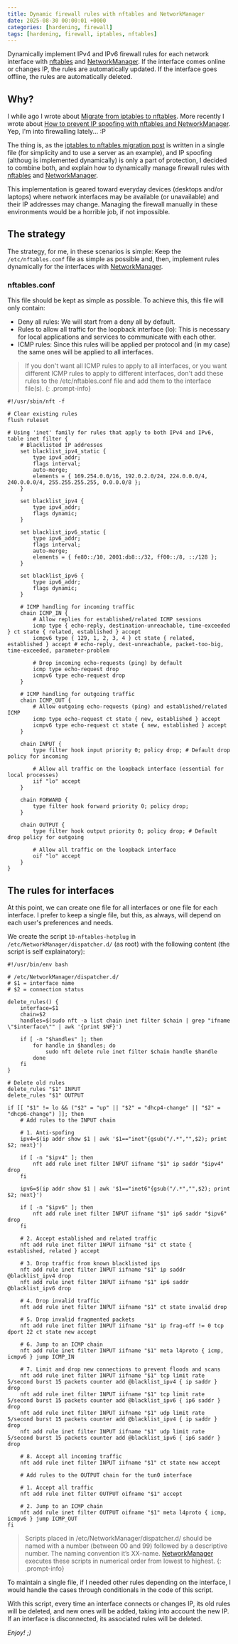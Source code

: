 ```yaml
---
title: Dynamic firewall rules with nftables and NetworkManager
date: 2025-08-30 00:00:01 +0000
categories: [hardening, firewall]
tags: [hardening, firewall, iptables, nftables]
---
```


Dynamically implement IPv4 and IPv6 firewall rules for each network interface with [nftables](https://netfilter.org/projects/nftables/) and [NetworkManager](https://networkmanager.dev/).
If the interface comes online or changes IP, the rules are automatically updated.
If the interface goes offline, the rules are automatically deleted.

## Why?

I while ago I wrote about [Migrate from iptables to nftables](https://rubenhortas.github.io/posts/migrate-iptables-nftables/).
More recently I wrote about [How to prevent IP spoofing with nftables and NetworkManager](https://rubenhortas.github.io/posts/nftables-dynamic-anti-spoofing-networkmanager/).
Yep, I'm into firewalling lately... :P

The thing is, as the [iptables to nftables migration post](https://rubenhortas.github.io/posts/migrate-iptables-nftables/) is written in a single file (for simplicity and to use a server as an example), and IP spoofing (althoug is implemented dynamically) is only a part of protection, I decided to combine both, and explain how to dynamically manage firewall rules with [nftables](https://netfilter.org/projects/nftables/) and [NetworkManager](https://networkmanager.dev/).

This implementation is geared toward everyday devices (desktops and/or laptops) where network interfaces may be available (or unavailable) and their IP addresses may change.
Managing the firewall manually in these environments would be a horrible job, if not impossible.

## The strategy

The strategy, for me, in these scenarios is simple: Keep the `/etc/nftables.conf` file as simple as possible and, then, implement rules dynamically for the interfaces with [NetworkManager](https://networkmanager.dev/).

### nftables.conf

This file should be kept as simple as possible.
To achieve this, this file will only contain:

* Deny all rules: We will start from a deny all by default.
* Rules to allow all traffic for the loopback interface (lo): This is necessary for local applications and services to communicate with each other.
* ICMP rules: Since this rules will be applied per protocol and (in my case) the same ones will be applied to all interfaces.

>If you don't want all ICMP rules to apply to all interfaces, or you want different ICMP rules to apply to different interfaces, don't add these rules to the /etc/nftables.conf file and add them to the interface file(s).
{: .prompt-info}

```
#!/usr/sbin/nft -f

# Clear existing rules
flush ruleset

# Using 'inet' family for rules that apply to both IPv4 and IPv6,
table inet filter {
    # Blacklisted IP addresses
    set blacklist_ipv4_static {
        type ipv4_addr;
        flags interval;
        auto-merge;
        elements = { 169.254.0.0/16, 192.0.2.0/24, 224.0.0.0/4, 240.0.0.0/4, 255.255.255.255, 0.0.0.0/8 };
    }

    set blacklist_ipv4 {
        type ipv4_addr;
        flags dynamic;
    }

    set blacklist_ipv6_static {
        type ipv6_addr;
        flags interval;
        auto-merge;
        elements = { fe80::/10, 2001:db8::/32, ff00::/8, ::/128 };
    }

    set blacklist_ipv6 {
        type ipv6_addr;
        flags dynamic;
    }

    # ICMP handling for incoming traffic
    chain ICMP_IN {
        # Allow replies for established/related ICMP sessions
        icmp type { echo-reply, destination-unreachable, time-exceeded } ct state { related, established } accept
        icmpv6 type { 129, 1, 2, 3, 4 } ct state { related, established } accept # echo-reply, dest-unreachable, packet-too-big, time-exceeded, parameter-problem

        # Drop incoming echo-requests (ping) by default
        icmp type echo-request drop
        icmpv6 type echo-request drop
    }

    # ICMP handling for outgoing traffic
    chain ICMP_OUT {
        # Allow outgoing echo-requests (ping) and established/related ICMP
        icmp type echo-request ct state { new, established } accept
        icmpv6 type echo-request ct state { new, established } accept
    }

    chain INPUT {
        type filter hook input priority 0; policy drop; # Default drop policy for incoming

        # Allow all traffic on the loopback interface (essential for local processes)
        iif "lo" accept
    }

    chain FORWARD {
        type filter hook forward priority 0; policy drop;
    }

    chain OUTPUT {
        type filter hook output priority 0; policy drop; # Default drop policy for outgoing

        # Allow all traffic on the loopback interface
        oif "lo" accept
    }
}
```

## The rules for interfaces

At this point, we can create one file for all interfaces or one file for each interface.
I prefer to keep a single file, but this, as always, will depend on each user's preferences and needs.

We create the script `10-nftables-hotplug` in `/etc/NetworkManager/dispatcher.d/` (as root) with the following content (the script is self explainatory):

```
#!/usr/bin/env bash

# /etc/NetworkManager/dispatcher.d/
# $1 = interface name
# $2 = connection status

delete_rules() {
    interface=$1
    chain=$2
    handles=$(sudo nft -a list chain inet filter $chain | grep "ifname \"$interface\"" | awk '{print $NF}')

    if [ -n "$handles" ]; then
        for handle in $handles; do
            sudo nft delete rule inet filter $chain handle $handle
        done
    fi
}

# Delete old rules
delete_rules "$1" INPUT
delete_rules "$1" OUTPUT

if [[ "$1" != lo && ("$2" = "up" || "$2" = "dhcp4-change" || "$2" = "dhcp6-change") ]]; then
	# Add rules to the INPUT chain

    # 1. Anti-spofing
	ipv4=$(ip addr show $1 | awk '$1=="inet"{gsub("/.*","",$2); print $2; next}')

    if [ -n "$ipv4" ]; then
        nft add rule inet filter INPUT iifname "$1" ip saddr "$ipv4" drop
    fi

	ipv6=$(ip addr show $1 | awk '$1=="inet6"{gsub("/.*","",$2); print $2; next}')

    if [ -n "$ipv6" ]; then
        nft add rule inet filter INPUT iifname "$1" ip6 saddr "$ipv6" drop
    fi

	# 2. Accept established and related traffic
	nft add rule inet filter INPUT iifname "$1" ct state { established, related } accept

	# 3. Drop traffic from known blacklisted ips
	nft add rule inet filter INPUT iifname "$1" ip saddr @blacklist_ipv4 drop
	nft add rule inet filter INPUT iifname "$1" ip6 saddr @blacklist_ipv6 drop

	# 4. Drop invalid traffic
	nft add rule inet filter INPUT iifname "$1" ct state invalid drop

	# 5. Drop invalid fragmented packets
    nft add rule inet filter INPUT iifname "$1" ip frag-off != 0 tcp dport 22 ct state new accept

	# 6. Jump to an ICMP chain
	nft add rule inet filter INPUT iifname "$1" meta l4proto { icmp, icmpv6 } jump ICMP_IN

	# 7. Limit and drop new connections to prevent floods and scans
	nft add rule inet filter INPUT iifname "$1" tcp limit rate 5/second burst 15 packets counter add @blacklist_ipv4 { ip saddr } drop
	nft add rule inet filter INPUT iifname "$1" tcp limit rate 5/second burst 15 packets counter add @blacklist_ipv6 { ip6 saddr } drop
	nft add rule inet filter INPUT iifname "$1" udp limit rate 5/second burst 15 packets counter add @blacklist_ipv4 { ip saddr } drop
	nft add rule inet filter INPUT iifname "$1" udp limit rate 5/second burst 15 packets counter add @blacklist_ipv6 { ip6 saddr } drop

	# 8. Accept all incoming traffic
	nft add rule inet filter INPUT iifname "$1" ct state new accept

	# Add rules to the OUTPUT chain for the tun0 interface

	# 1. Accept all traffic
	nft add rule inet filter OUTPUT oifname "$1" accept

	# 2. Jump to an ICMP chain
	nft add rule inet filter OUTPUT oifname "$1" meta l4proto { icmp, icmpv6 } jump ICMP_OUT
fi

```

>Scripts placed in /etc/NetworkManager/dispatcher.d/ should be named with a number (between 00 and 99) followed by a descriptive number.
>The naming convention it’s XX-name.
>[NetworkManager](https://networkmanager.dev/) executes these scripts in numerical order from lowest to highest.
{: .prompt-info}

To maintain a single file, if I needed other rules depending on the interface, I would handle the cases through conditionals in the code of this script.

With this script, every time an interface connects or changes IP, its old rules will be deleted, and new ones will be added, taking into account the new IP.
If an interface is disconnected, its associated rules will be deleted.

*Enjoy! ;)*

